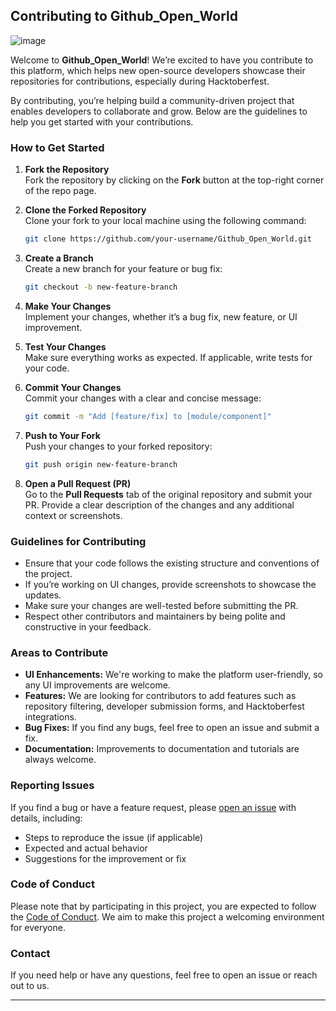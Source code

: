 
## Contributing to **Github_Open_World**

![image](https://github.com/user-attachments/assets/810785fc-a9bf-4d9c-8572-93e9fd7d6369)


Welcome to **Github_Open_World**! We’re excited to have you contribute to this platform, which helps new open-source developers showcase their repositories for contributions, especially during Hacktoberfest.

By contributing, you’re helping build a community-driven project that enables developers to collaborate and grow. Below are the guidelines to help you get started with your contributions.

### How to Get Started

1. **Fork the Repository**  
   Fork the repository by clicking on the **Fork** button at the top-right corner of the repo page.

2. **Clone the Forked Repository**  
   Clone your fork to your local machine using the following command:
   ```bash
   git clone https://github.com/your-username/Github_Open_World.git
   ```

3. **Create a Branch**  
   Create a new branch for your feature or bug fix:
   ```bash
   git checkout -b new-feature-branch
   ```

4. **Make Your Changes**  
   Implement your changes, whether it’s a bug fix, new feature, or UI improvement.

5. **Test Your Changes**  
   Make sure everything works as expected. If applicable, write tests for your code.

6. **Commit Your Changes**  
   Commit your changes with a clear and concise message:
   ```bash
   git commit -m "Add [feature/fix] to [module/component]"
   ```

7. **Push to Your Fork**  
   Push your changes to your forked repository:
   ```bash
   git push origin new-feature-branch
   ```

8. **Open a Pull Request (PR)**  
   Go to the **Pull Requests** tab of the original repository and submit your PR. Provide a clear description of the changes and any additional context or screenshots.

### Guidelines for Contributing

- Ensure that your code follows the existing structure and conventions of the project.
- If you’re working on UI changes, provide screenshots to showcase the updates.
- Make sure your changes are well-tested before submitting the PR.
- Respect other contributors and maintainers by being polite and constructive in your feedback.

### Areas to Contribute

- **UI Enhancements:** We're working to make the platform user-friendly, so any UI improvements are welcome.
- **Features:** We are looking for contributors to add features such as repository filtering, developer submission forms, and Hacktoberfest integrations.
- **Bug Fixes:** If you find any bugs, feel free to open an issue and submit a fix.
- **Documentation:** Improvements to documentation and tutorials are always welcome.

### Reporting Issues

If you find a bug or have a feature request, please [open an issue](https://github.com/SpandanM110/Github_Open_World/issues) with details, including:
- Steps to reproduce the issue (if applicable)
- Expected and actual behavior
- Suggestions for the improvement or fix

### Code of Conduct

Please note that by participating in this project, you are expected to follow the [Code of Conduct](./CODE_OF_CONDUCT.md). We aim to make this project a welcoming environment for everyone.

### Contact

If you need help or have any questions, feel free to open an issue or reach out to us.

---
